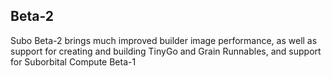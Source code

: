 ## Beta-2

Subo Beta-2 brings much improved builder image performance, as well as support for creating and building TinyGo and Grain Runnables, and support for Suborbital Compute Beta-1
